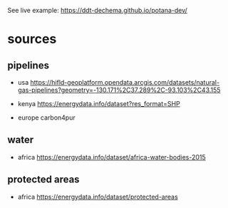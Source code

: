 See live example: https://ddt-dechema.github.io/potana-dev/

# sources

## pipelines
* usa https://hifld-geoplatform.opendata.arcgis.com/datasets/natural-gas-pipelines?geometry=-130.171%2C37.289%2C-93.103%2C43.155

* kenya https://energydata.info/dataset?res_format=SHP

* europe carbon4pur

## water
* africa https://energydata.info/dataset/africa-water-bodies-2015

## protected areas

* africa https://energydata.info/dataset/protected-areas